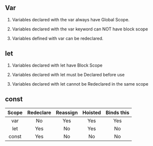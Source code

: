 ## Var

1. Variables declared with the var always have Global Scope.

2. Variables declared with the var keyword can NOT have block scope
   
3. Variables defined with var can be redeclared.


## let

1. Variables declared with let have Block Scope

2. Variables declared with let must be Declared before use

3. Variables declared with let cannot be Redeclared in the same scope 




## const







| Scope | Redeclare | Reassign | Hoisted | Binds this |
|:-----:|:---------:|:--------:|:-------:|:----------:|
|  var  |     No    |    Yes   |   Yes   |     Yes    |
|  let  |    Yes    |    No    |   Yes   |     No     |
| const |    Yes    |    No    |   No    |     No     |
